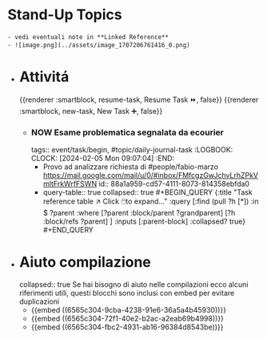 # Stand-Up Topics
	- vedi eventuali note in **Linked Reference**
	- ![image.png](../assets/image_1707206761416_0.png)
- # Attivitá
  {{renderer :smartblock, resume-task, Resume Task ⏩️, false}} {{renderer :smartblock, new-task, New Task ➕, false}}
	- ### NOW Esame problematica segnalata da ecourier
	  tags:: event/task/begin, #topic/daily-journal-task
	  :LOGBOOK:
	  CLOCK: [2024-02-05 Mon 09:07:04]
	  :END:
		- Provo ad analizzare richiesta di #people/fabio-marzo https://mail.google.com/mail/u/0/#inbox/FMfcgzGwJchvLrhZPkVmltFrkWrfFSWN
		  id:: 88a1a959-cd57-4111-8073-814358ebfda0
		- query-table:: true
		  collapsed:: true
		  #+BEGIN_QUERY
		  {:title "Task reference table ↗️ Click 🖱️to expand..." :query [:find (pull ?h [*])
		      :in $ ?parent
		      :where
		      [?parent :block/parent ?grandparent]
		      [?h :block/refs ?parent]
		  ]
		  :inputs [:parent-block]
		  :collapsed? true}
		  #+END_QUERY
- # Aiuto compilazione
  collapsed:: true
  Se hai bisogno di aiuto nelle compilazioni ecco alcuni riferimenti utili, questi blocchi sono inclusi con embed per evitare duplicazioni
	- {{embed ((6565c304-9cba-4238-91e6-36a5a4b45930))}}
	- {{embed ((6565c304-72f1-40e2-b2ac-a2eab69b4998))}}
	- {{embed ((6565c304-fbc2-4931-ab16-96384d8543be))}}